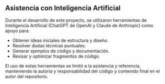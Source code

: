 ## Asistencia con Inteligencia Artificial

Durante el desarrollo de este proyecto, se utilizaron herramientas de Inteligencia Artificial (ChatGPT de OpenAI y Claude de Anthropic) como apoyo para:

- Obtener ideas iniciales de estructura y diseño.
- Resolver dudas técnicas puntuales.
- Generar ejemplos de código y documentación.
- Revisar y optimizar fragmentos de código.

El uso de estas herramientas se limitó a la asistencia y referencia, manteniendo la autoría y responsabilidad del código y contenido final en el autor del repositorio.

